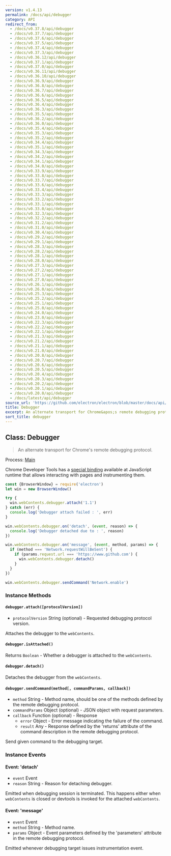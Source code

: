 ```yaml
---
version: v1.4.13
permalink: /docs/api/debugger
category: API
redirect_from:
  - /docs/v0.37.8/api/debugger
  - /docs/v0.37.7/api/debugger
  - /docs/v0.37.6/api/debugger
  - /docs/v0.37.5/api/debugger
  - /docs/v0.37.4/api/debugger
  - /docs/v0.37.3/api/debugger
  - /docs/v0.36.12/api/debugger
  - /docs/v0.37.1/api/debugger
  - /docs/v0.37.0/api/debugger
  - /docs/v0.36.11/api/debugger
  - /docs/v0.36.10/api/debugger
  - /docs/v0.36.9/api/debugger
  - /docs/v0.36.8/api/debugger
  - /docs/v0.36.7/api/debugger
  - /docs/v0.36.6/api/debugger
  - /docs/v0.36.5/api/debugger
  - /docs/v0.36.4/api/debugger
  - /docs/v0.36.3/api/debugger
  - /docs/v0.35.5/api/debugger
  - /docs/v0.36.2/api/debugger
  - /docs/v0.36.0/api/debugger
  - /docs/v0.35.4/api/debugger
  - /docs/v0.35.3/api/debugger
  - /docs/v0.35.2/api/debugger
  - /docs/v0.34.4/api/debugger
  - /docs/v0.35.1/api/debugger
  - /docs/v0.34.3/api/debugger
  - /docs/v0.34.2/api/debugger
  - /docs/v0.34.1/api/debugger
  - /docs/v0.34.0/api/debugger
  - /docs/v0.33.9/api/debugger
  - /docs/v0.33.8/api/debugger
  - /docs/v0.33.7/api/debugger
  - /docs/v0.33.6/api/debugger
  - /docs/v0.33.4/api/debugger
  - /docs/v0.33.3/api/debugger
  - /docs/v0.33.2/api/debugger
  - /docs/v0.33.1/api/debugger
  - /docs/v0.33.0/api/debugger
  - /docs/v0.32.3/api/debugger
  - /docs/v0.32.2/api/debugger
  - /docs/v0.31.2/api/debugger
  - /docs/v0.31.0/api/debugger
  - /docs/v0.30.4/api/debugger
  - /docs/v0.29.2/api/debugger
  - /docs/v0.29.1/api/debugger
  - /docs/v0.28.3/api/debugger
  - /docs/v0.28.2/api/debugger
  - /docs/v0.28.1/api/debugger
  - /docs/v0.28.0/api/debugger
  - /docs/v0.27.3/api/debugger
  - /docs/v0.27.2/api/debugger
  - /docs/v0.27.1/api/debugger
  - /docs/v0.27.0/api/debugger
  - /docs/v0.26.1/api/debugger
  - /docs/v0.26.0/api/debugger
  - /docs/v0.25.3/api/debugger
  - /docs/v0.25.2/api/debugger
  - /docs/v0.25.1/api/debugger
  - /docs/v0.25.0/api/debugger
  - /docs/v0.24.0/api/debugger
  - /docs/v0.23.0/api/debugger
  - /docs/v0.22.3/api/debugger
  - /docs/v0.22.2/api/debugger
  - /docs/v0.22.1/api/debugger
  - /docs/v0.21.3/api/debugger
  - /docs/v0.21.2/api/debugger
  - /docs/v0.21.1/api/debugger
  - /docs/v0.21.0/api/debugger
  - /docs/v0.20.8/api/debugger
  - /docs/v0.20.7/api/debugger
  - /docs/v0.20.6/api/debugger
  - /docs/v0.20.5/api/debugger
  - /docs/v0.20.4/api/debugger
  - /docs/v0.20.3/api/debugger
  - /docs/v0.20.2/api/debugger
  - /docs/v0.20.1/api/debugger
  - /docs/v0.20.0/api/debugger
  - /docs/latest/api/debugger
source_url: 'https://github.com/electron/electron/blob/master/docs/api/debugger.md'
title: Debugger
excerpt: An alternate transport for Chrome&apos;s remote debugging protocol.
sort_title: debugger
---
```

## Class: Debugger

> An alternate transport for Chrome's remote debugging protocol.

Process: [Main]({{site.baseurl}}/docs/tutorial/quick-start#main-process)

Chrome Developer Tools has a [special binding](https://developer.chrome.com/devtools/docs/debugger-protocol) available at JavaScript runtime that allows interacting with pages and instrumenting them.

```javascript
const {BrowserWindow} = require('electron')
let win = new BrowserWindow()

try {
  win.webContents.debugger.attach('1.1')
} catch (err) {
  console.log('Debugger attach failed : ', err)
}

win.webContents.debugger.on('detach', (event, reason) => {
  console.log('Debugger detached due to : ', reason)
})

win.webContents.debugger.on('message', (event, method, params) => {
  if (method === 'Network.requestWillBeSent') {
    if (params.request.url === 'https://www.github.com') {
      win.webContents.debugger.detach()
    }
  }
})

win.webContents.debugger.sendCommand('Network.enable')
```

### Instance Methods

#### `debugger.attach([protocolVersion])`

*   `protocolVersion` String (optional) - Requested debugging protocol version.

Attaches the debugger to the `webContents`.

#### `debugger.isAttached()`

Returns `Boolean` - Whether a debugger is attached to the `webContents`.

#### `debugger.detach()`

Detaches the debugger from the `webContents`.

#### `debugger.sendCommand(method[, commandParams, callback])`

*   `method` String - Method name, should be one of the methods defined by the remote debugging protocol.
*   `commandParams` Object (optional) - JSON object with request parameters.
*   `callback` Function (optional) - Response
    *   `error` Object - Error message indicating the failure of the command.
    *   `result` Any - Response defined by the 'returns' attribute of the command description in the remote debugging protocol.

Send given command to the debugging target.

### Instance Events

#### Event: 'detach'

*   `event` Event
*   `reason` String - Reason for detaching debugger.

Emitted when debugging session is terminated. This happens either when `webContents` is closed or devtools is invoked for the attached `webContents`.

#### Event: 'message'

*   `event` Event
*   `method` String - Method name.
*   `params` Object - Event parameters defined by the 'parameters' attribute in the remote debugging protocol.

Emitted whenever debugging target issues instrumentation event.
